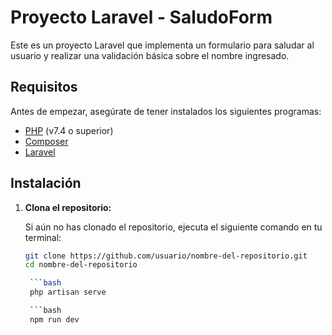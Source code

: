 # Proyecto Laravel - SaludoForm

Este es un proyecto Laravel que implementa un formulario para saludar al usuario y realizar una validación básica sobre el nombre ingresado.

## Requisitos

Antes de empezar, asegúrate de tener instalados los siguientes programas:

- [PHP](https://www.php.net/) (v7.4 o superior)
- [Composer](https://getcomposer.org/)
- [Laravel](https://laravel.com/)

## Instalación

1. **Clona el repositorio:**

   Si aún no has clonado el repositorio, ejecuta el siguiente comando en tu terminal:

   ```bash
   git clone https://github.com/usuario/nombre-del-repositorio.git
   cd nombre-del-repositorio

    ```bash
    php artisan serve

    ```bash
    npm run dev